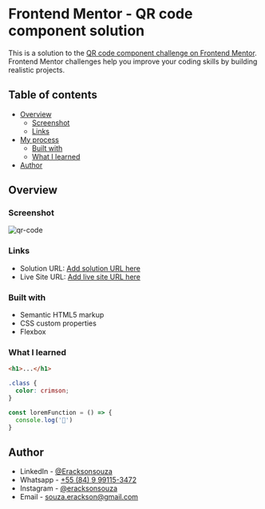 # Frontend Mentor - QR code component solution

This is a solution to the [QR code component challenge on Frontend Mentor](https://www.frontendmentor.io/challenges/qr-code-component-iux_sIO_H). Frontend Mentor challenges help you improve your coding skills by building realistic projects. 

## Table of contents

- [Overview](#overview)
  - [Screenshot](#screenshot)
  - [Links](#links)
- [My process](#my-process)
  - [Built with](#built-with)
  - [What I learned](#what-i-learned)
- [Author](#author)

## Overview

### Screenshot

![qr-code](https://github.com/user-attachments/assets/abb6e80c-9dd0-4dd4-972d-f5e8321f94af)

### Links

- Solution URL: [Add solution URL here](https://www.frontendmentor.io/)
- Live Site URL: [Add live site URL here](https://eracksonsouza.github.io/03.Fr.Mentor-QR-code-component/)

### Built with

- Semantic HTML5 markup
- CSS custom properties
- Flexbox


### What I learned

```html
<h1>...</h1>
```
```css
.class {
  color: crimson;
}
```
```js
const loremFunction = () => {
  console.log('🎉')
}
```

## Author

- LinkedIn - [@Eracksonsouza](https://www.linkedin.com/in/eracksonsouza)
- Whatsapp - [+55 (84) 9 99115-3472](https://wa.me/5584991153472)
- Instagram - [@eracksonsouza](https://www.instagram.com/eracksonsouza/) 
- Email - [souza.erackson@gmail.com](mailto:souza.erackson@gmail.com)
